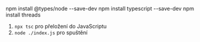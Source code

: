 npm install @types/node --save-dev
npm install typescript --save-dev
npm install threads

1) `npx tsc` pro přeložení do JavaScriptu
2) `node ./index.js` pro spuštění